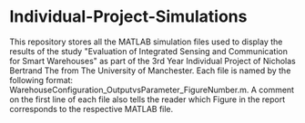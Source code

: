 # Individual-Project-Simulations

This repository stores all the MATLAB simulation files used to display the results of the study "Evaluation of Integrated Sensing and Communication for Smart Warehouses" as part of the 3rd Year Individual Project of Nicholas Bertrand The from The University of Manchester. Each file is named by the following format: WarehouseConfiguration_OutputvsParameter_FigureNumber.m. A comment on the first line of each file also tells the reader which Figure in the report corresponds to the respective MATLAB file.
